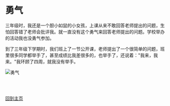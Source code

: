 # **勇气**
三年级时，我还是一个胆小如鼠的小女孩，上课从来不敢回答老师提出的问题，生怕回答错了老师会批评我。就一直没有这个勇气来回答老师提出的问题。学校举办的活动我也没勇气参加。

到了三年级下学期时，我们班上了一节公开课，老师提出了一个很简单的问题，班里很多同学都举手了，甚至成绩比我差很多的，也举手了，还说着："我来，我来。"我环顾了四周，就我没有举手。

![勇气](http://img.mukewang.com/52b4113500018cf102000200.jpg "关于一个小女孩")

<br />   <br />


[回到主页](https://qq14.github.io/ "click here to back to index page")
